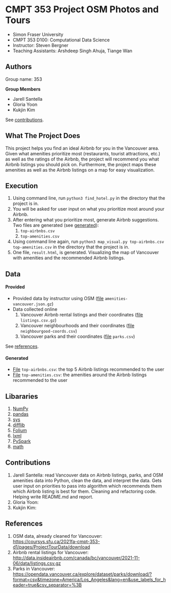 # CMPT 353 Project OSM Photos and Tours

- Simon Fraser University
- CMPT 353 D100: Computational Data Science
- Instructor: Steven Bergner
- Teaching Assistants: Arshdeep Singh Ahuja, Tiange Wan

## Authors

Group name: 353

**Group Members**

- Jarell Santella
- Gloria Yoon 
- Kukjin Kim

See [contributions](#contributions).

## What The Project Does

This project helps you find an ideal Airbnb for you in the Vancouver area. Given what amenities prioritize most (restaurants, tourist attractions, etc.) as well as the ratings of the Airbnb, the project will recommend you what Airbnb listings you should pick on. Furthermore, the project maps these amenities as well as the Airbnb listings on a map for easy visualization.

## Execution

1. Using command line, run `python3 find_hotel.py` in the directory that the project is in.
2. You will be asked for user input on what you prioritize most around your Airbnb.
3. After entering what you prioritize most, generate Airbnb suggestions. Two files are generated (see [generated](#generated)):
    1. `top-airbnbs.csv`
    2. `top-amenities.csv`
4. Using command line again, run `python3 map_visual.py top-airbnbs.csv top-amenities.csv` in the directory that the project is in.
5. One file, `result.html`, is generated. Visualizing the map of Vancouver with amenities and the recommended Airbnb listings.

## Data

#### Provided

- Provided data by instructor using OSM ([file](https://github.com/J-Santella/CMPT-353-Project-OSM-Photos-and-Tours/blob/main/amenities-vancouver.json.gz) `amenities-vancouver.json.gz`)
- Data collected online
    1. Vancouver Airbnb rental listings and their coordinates ([file](https://github.com/J-Santella/CMPT-353-Project-OSM-Photos-and-Tours/blob/main/listings.csv.gz) `listings.csv.gz`)
    2. Vancouver neighbourhoods and their coordinates ([file](https://github.com/J-Santella/CMPT-353-Project-OSM-Photos-and-Tours/blob/main/neighbourhood-coords.csv) `neighbourgood-coords.csv`)
    3. Vancouver parks and their coordinates ([file](https://github.com/J-Santella/CMPT-353-Project-OSM-Photos-and-Tours/blob/main/parks.csv) `parks.csv`)

See [references](#references).

#### Generated

- [File](https://github.com/J-Santella/CMPT-353-Project-OSM-Photos-and-Tours/blob/main/top-airbnbs.csv) `top-airbnbs.csv`: the top 5 Airbnb listings recommended to the user
- [File](https://github.com/J-Santella/CMPT-353-Project-OSM-Photos-and-Tours/blob/main/top-amenities.csv) `top-amenities.csv`: the amenities around the Airbnb listings recommended to the user

## Libararies

1. [NumPy](https://numpy.org/)
2. [pandas](https://pandas.pydata.org/)
3. [sys](https://docs.python.org/3/library/sys.html)
4. [difflib](https://docs.python.org/3/library/difflib.html)
5. [Folium](https://python-visualization.github.io/folium/)
6. [lxml](https://lxml.de/)
7. [PySpark](https://spark.apache.org/docs/latest/api/python/)
8. [math](https://docs.python.org/3/library/math.html)

## Contributions

1. Jarell Santella: read Vancouver data on Airbnb listings, parks, and OSM amenities data into Python, clean the data, and interpret the data. Gets user input on priorities to pass into algorithm which recommends them which Airbnb listing is best for them. Cleaning and refactoring code. Helping write README.md and report.
2. Gloria Yoon: 
3. Kukjin Kim: 

## References
1. OSM data, already cleaned for Vancouver: https://coursys.sfu.ca/2021fa-cmpt-353-d1/pages/ProjectTourData/download
2. Airbnb rental listings for Vancouver: http://data.insideairbnb.com/canada/bc/vancouver/2021-11-06/data/listings.csv.gz
3. Parks in Vancouver: https://opendata.vancouver.ca/explore/dataset/parks/download/?format=csv&timezone=America/Los_Angeles&lang=en&use_labels_for_header=true&csv_separator=%3B